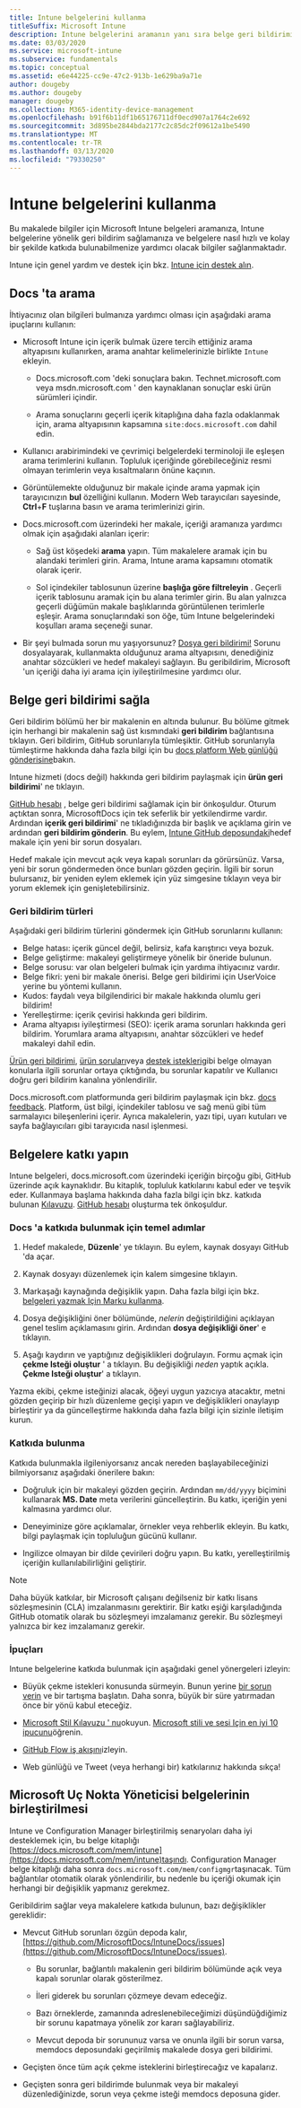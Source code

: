 ```yaml
---
title: Intune belgelerini kullanma
titleSuffix: Microsoft Intune
description: Intune belgelerini aramanın yanı sıra belge geri bildirimi sağlama ve belgelere katkıda bulunma hakkında bilgi edinin.
ms.date: 03/03/2020
ms.service: microsoft-intune
ms.subservice: fundamentals
ms.topic: conceptual
ms.assetid: e6e44225-cc9e-47c2-913b-1e629ba9a71e
author: dougeby
ms.author: dougeby
manager: dougeby
ms.collection: M365-identity-device-management
ms.openlocfilehash: b91f6b11df1b65176711df0ecd907a1764c2e692
ms.sourcegitcommit: 3d895be2844bda2177c2c85dc2f09612a1be5490
ms.translationtype: MT
ms.contentlocale: tr-TR
ms.lasthandoff: 03/13/2020
ms.locfileid: "79330250"
---
```

# <a name="using-the-intune-docs"></a>Intune belgelerini kullanma

Bu makalede bilgiler için Microsoft Intune belgeleri aramanıza, Intune belgelerine yönelik geri bildirim sağlamanıza ve belgelere nasıl hızlı ve kolay bir şekilde katkıda bulunabilmenize yardımcı olacak bilgiler sağlanmaktadır.

Intune için genel yardım ve destek için bkz. [Intune için destek alın](get-support.md).

## <a name="search-the-docs"></a>Docs 'ta arama

 İhtiyacınız olan bilgileri bulmanıza yardımcı olması için aşağıdaki arama ipuçlarını kullanın:  

- Microsoft Intune için içerik bulmak üzere tercih ettiğiniz arama altyapısını kullanırken, arama anahtar kelimelerinizle birlikte `Intune` ekleyin.  

  - Docs.microsoft.com 'deki sonuçlara bakın. Technet.microsoft.com veya msdn.microsoft.com ' den kaynaklanan sonuçlar eski ürün sürümleri içindir.  

  - Arama sonuçlarını geçerli içerik kitaplığına daha fazla odaklanmak için, arama altyapısının kapsamına `site:docs.microsoft.com` dahil edin.  

- Kullanıcı arabirimindeki ve çevrimiçi belgelerdeki terminoloji ile eşleşen arama terimlerini kullanın. Topluluk içeriğinde görebileceğiniz resmi olmayan terimlerin veya kısaltmaların önüne kaçının.

- Görüntülemekte olduğunuz bir makale içinde arama yapmak için tarayıcınızın **bul** özelliğini kullanın. Modern Web tarayıcıları sayesinde, **Ctrl**+**F** tuşlarına basın ve arama terimlerinizi girin.  

- Docs.microsoft.com üzerindeki her makale, içeriği aramanıza yardımcı olmak için aşağıdaki alanları içerir:  

  - Sağ üst köşedeki **arama** yapın. Tüm makalelere aramak için bu alandaki terimleri girin. Arama, Intune arama kapsamını otomatik olarak içerir.

  - Sol içindekiler tablosunun üzerine **başlığa göre filtreleyin** . Geçerli içerik tablosunu aramak için bu alana terimler girin. Bu alan yalnızca geçerli düğümün makale başlıklarında görüntülenen terimlerle eşleşir. Arama sonuçlarındaki son öğe, tüm Intune belgelerindeki koşulları arama seçeneği sunar.

- Bir şeyi bulmada sorun mu yaşıyorsunuz? [Dosya geri bildirimi!](#provide-doc-feedback) Sorunu dosyalayarak, kullanmakta olduğunuz arama altyapısını, denediğiniz anahtar sözcükleri ve hedef makaleyi sağlayın. Bu geribildirim, Microsoft 'un içeriği daha iyi arama için iyileştirilmesine yardımcı olur.  

## <a name="provide-doc-feedback"></a>Belge geri bildirimi sağla

Geri bildirim bölümü her bir makalenin en altında bulunur. Bu bölüme gitmek için herhangi bir makalenin sağ üst kısmındaki **geri bildirim** bağlantısına tıklayın. Geri bildirim, GitHub sorunlarıyla tümleşiktir. GitHub sorunlarıyla tümleştirme hakkında daha fazla bilgi için bu [docs platform Web günlüğü gönderisine](https://docs.microsoft.com/teamblog/a-new-feedback-system-is-coming-to-docs)bakın.

Intune hizmeti (docs değil) hakkında geri bildirim paylaşmak için **ürün geri bildirimi**' ne tıklayın.

[GitHub hesabı](https://github.com/join) , belge geri bildirimi sağlamak için bir önkoşuldur. Oturum açtıktan sonra, MicrosoftDocs için tek seferlik bir yetkilendirme vardır. Ardından **içerik geri bildirimi**' ne tıkladığınızda bir başlık ve açıklama girin ve ardından **geri bildirim gönderin**. Bu eylem, [Intune GitHub deposundaki](https://github.com/MicrosoftDocs/intunedocs/issues)hedef makale için yeni bir sorun dosyaları.

Hedef makale için mevcut açık veya kapalı sorunları da görürsünüz. Varsa, yeni bir sorun göndermeden önce bunları gözden geçirin. İlgili bir sorun bulursanız, bir yeniden eylem eklemek için yüz simgesine tıklayın veya bir yorum eklemek için genişletebilirsiniz.

### <a name="types-of-feedback"></a>Geri bildirim türleri

Aşağıdaki geri bildirim türlerini göndermek için GitHub sorunlarını kullanın:

- Belge hatası: içerik güncel değil, belirsiz, kafa karıştırıcı veya bozuk.
- Belge geliştirme: makaleyi geliştirmeye yönelik bir öneride bulunun.
- Belge sorusu: var olan belgeleri bulmak için yardıma ihtiyacınız vardır.
- Belge fikri: yeni bir makale önerisi. Belge geri bildirimi için UserVoice yerine bu yöntemi kullanın.
- Kudos: faydalı veya bilgilendirici bir makale hakkında olumlu geri bildirim!
- Yerelleştirme: içerik çevirisi hakkında geri bildirim.
- Arama altyapısı iyileştirmesi (SEO): içerik arama sorunları hakkında geri bildirim. Yorumlara arama altyapısını, anahtar sözcükleri ve hedef makaleyi dahil edin.

[Ürün geri bildirimi](https://microsoftintune.uservoice.com/forums/291681-ideas), [ürün soruları](https://social.technet.microsoft.com/Forums/en-US/home?forum=microsoftintuneprod)veya [destek istekleri](get-support.md)gibi belge olmayan konularla ilgili sorunlar ortaya çıktığında, bu sorunlar kapatılır ve Kullanıcı doğru geri bildirim kanalına yönlendirilir.

Docs.microsoft.com platformunda geri bildirim paylaşmak için bkz. [docs feedback](https://aka.ms/sitefeedback). Platform, üst bilgi, içindekiler tablosu ve sağ menü gibi tüm sarmalayıcı bileşenlerini içerir. Ayrıca makalelerin, yazı tipi, uyarı kutuları ve sayfa bağlayıcıları gibi tarayıcıda nasıl işlenmesi.

## <a name="contribute-to-docs"></a>Belgelere katkı yapın

Intune belgeleri, docs.microsoft.com üzerindeki içeriğin birçoğu gibi, GitHub üzerinde açık kaynaklıdır. Bu kitaplık, topluluk katkılarını kabul eder ve teşvik eder. Kullanmaya başlama hakkında daha fazla bilgi için bkz. katkıda bulunan [Kılavuzu](https://docs.microsoft.com/contribute). [GitHub hesabı](https://github.com/join) oluşturma tek önkoşuldur.

### <a name="basic-steps-to-contribute-to-docs"></a>Docs 'a katkıda bulunmak için temel adımlar

1. Hedef makalede, **Düzenle**' ye tıklayın. Bu eylem, kaynak dosyayı GitHub 'da açar.  

2. Kaynak dosyayı düzenlemek için kalem simgesine tıklayın.  

3. Markaşağı kaynağında değişiklik yapın. Daha fazla bilgi için bkz. [belgeleri yazmak Için Marku kullanma](https://docs.microsoft.com/contribute/contribute-how-to-write-use-markdown).  

4. Dosya değişikliğini öner bölümünde, *nelerin* değiştirildiğini açıklayan genel teslim açıklamasını girin. Ardından **dosya değişikliği öner**' e tıklayın.  

5. Aşağı kaydırın ve yaptığınız değişiklikleri doğrulayın. Formu açmak için **çekme Isteği oluştur** ' a tıklayın. Bu değişikliği *neden* yaptık açıkla. **Çekme Isteği oluştur**' a tıklayın.

Yazma ekibi, çekme isteğinizi alacak, öğeyi uygun yazıcıya atacaktır, metni gözden geçirip bir hızlı düzenleme geçişi yapın ve değişiklikleri onaylayıp birleştirir ya da güncelleştirme hakkında daha fazla bilgi için sizinle iletişim kurun.  

### <a name="what-to-contribute"></a>Katkıda bulunma

Katkıda bulunmakla ilgileniyorsanız ancak nereden başlayabileceğinizi bilmiyorsanız aşağıdaki önerilere bakın:  

- Doğruluk için bir makaleyi gözden geçirin. Ardından `mm/dd/yyyy` biçimini kullanarak **MS. Date** meta verilerini güncelleştirin. Bu katkı, içeriğin yeni kalmasına yardımcı olur.  

- Deneyiminize göre açıklamalar, örnekler veya rehberlik ekleyin. Bu katkı, bilgi paylaşmak için topluluğun gücünü kullanır.

- Ingilizce olmayan bir dilde çevirileri doğru yapın. Bu katkı, yerelleştirilmiş içeriğin kullanılabilirliğini geliştirir.  

> [!Note]  
> Daha büyük katkılar, bir Microsoft çalışanı değilseniz bir katkı lisans sözleşmesinin (CLA) imzalanmasını gerektirir. Bir katkı eşiği karşıladığında GitHub otomatik olarak bu sözleşmeyi imzalamanız gerekir. Bu sözleşmeyi yalnızca bir kez imzalamanız gerekir.

### <a name="tips"></a>İpuçları

Intune belgelerine katkıda bulunmak için aşağıdaki genel yönergeleri izleyin:

- Büyük çekme istekleri konusunda sürmeyin. Bunun yerine [bir sorun verin](#provide-doc-feedback) ve bir tartışma başlatın. Daha sonra, büyük bir süre yatırmadan önce bir yönü kabul eteceğiz.  

- [Microsoft Stil Kılavuzu ' nu](https://aka.ms/MicrosoftStyle)okuyun. [Microsoft stili ve sesi Için en iyi 10 ipucunu](https://docs.microsoft.com/style-guide/top-10-tips-style-voice)öğrenin.  

- [GitHub Flow iş akışını](https://guides.github.com/introduction/flow/)izleyin.  

- Web günlüğü ve Tweet (veya herhangi bir) katkılarınız hakkında sıkça!  

## <a name="consolidation-of-documentation-for-microsoft-endpoint-manager"></a>Microsoft Uç Nokta Yöneticisi belgelerinin birleştirilmesi

Intune ve Configuration Manager birleştirilmiş senaryoları daha iyi desteklemek için, bu belge kitaplığı [https://docs.microsoft.com/mem/intune](https://docs.microsoft.com/mem/intune)taşındı. Configuration Manager belge kitaplığı daha sonra `docs.microsoft.com/mem/configmgr`taşınacak. Tüm bağlantılar otomatik olarak yönlendirilir, bu nedenle bu içeriği okumak için herhangi bir değişiklik yapmanız gerekmez.

Geribildirim sağlar veya makalelere katkıda bulunun, bazı değişiklikler gereklidir:

- Mevcut GitHub sorunları özgün depoda kalır, [https://github.com/MicrosoftDocs/IntuneDocs/issues](https://github.com/MicrosoftDocs/IntuneDocs/issues).

  - Bu sorunlar, bağlantılı makalenin geri bildirim bölümünde açık veya kapalı sorunlar olarak gösterilmez.

  - İleri giderek bu sorunları çözmeye devam edeceğiz.

  - Bazı örneklerde, zamanında adreslenebileceğimizi düşündüğdiğimiz bir sorunu kapatmaya yönelik zor kararı sağlayabiliriz.

  - Mevcut depoda bir sorununuz varsa ve onunla ilgili bir sorun varsa, memdocs deposundaki geçirilmiş makalede dosya geri bildirimi.

- Geçişten önce tüm açık çekme isteklerini birleştirecağız ve kapalarız.

- Geçişten sonra geri bildirimde bulunmak veya bir makaleyi düzenlediğinizde, sorun veya çekme isteği memdocs deposuna gider.
